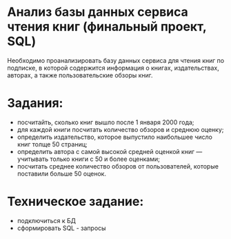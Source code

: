 # Анализ базы данных сервиса чтения книг (финальный проект, SQL)

Необходимо проанализировать базу данных сервиса для чтения книг по подписке, в которой содержится информация о книгах, издательствах, авторах, а также пользовательские обзоры книг.

# Задания:
- посчитайть, сколько книг вышло после 1 января 2000 года;
- для каждой книги посчитать количество обзоров и среднюю оценку;
- определить издательство, которое выпустило наибольшее число книг толще 50 страниц;
- определить автора с самой высокой средней оценкой книг — учитывать только книги с 50 и более оценками;
- посчитать среднее количество обзоров от пользователей, которые поставили больше 50 оценок.

# Техническое задание:
- подключиться к БД
- сформировать SQL - запросы 
